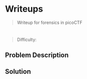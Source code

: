 # Writeups

> Writeup for forensics in picoCTF

# <Problem>

> Difficulty: <difficulty>

## Problem Description



## Solution




